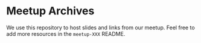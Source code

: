 # Meetup Archives

We use this repository to host slides and links from our meetup. Feel free to add more resources in the `meetup-XXX` README.

